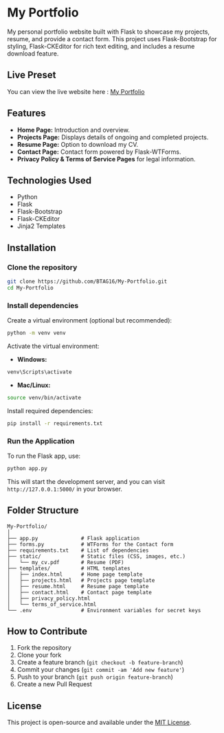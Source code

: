 # My Portfolio

My personal portfolio website built with Flask to showcase my projects, resume, and provide a contact form. This project uses Flask-Bootstrap for styling, Flask-CKEditor for rich text editing, and includes a resume download feature.

## Live Preset
You can view the live website here : [My Portfolio](https://web-production-5d77.up.railway.app/)
## Features

- **Home Page:** Introduction and overview.
- **Projects Page:** Displays details of ongoing and completed projects.
- **Resume Page:** Option to download my CV.
- **Contact Page:** Contact form powered by Flask-WTForms.
- **Privacy Policy & Terms of Service Pages** for legal information.

## Technologies Used

- Python
- Flask
- Flask-Bootstrap
- Flask-CKEditor
- Jinja2 Templates

## Installation

### Clone the repository

```bash
git clone https://github.com/BTAG16/My-Portfolio.git
cd My-Portfolio
```

### Install dependencies

Create a virtual environment (optional but recommended):

```bash
python -m venv venv
```

Activate the virtual environment:

- **Windows:**

```bash
venv\Scripts\activate
```

- **Mac/Linux:**

```bash
source venv/bin/activate
```

Install required dependencies:

```bash
pip install -r requirements.txt
```

### Run the Application

To run the Flask app, use:

```bash
python app.py
```

This will start the development server, and you can visit `http://127.0.0.1:5000/` in your browser.

## Folder Structure

```
My-Portfolio/
│
├── app.py              # Flask application
├── forms.py            # WTForms for the Contact form
├── requirements.txt    # List of dependencies
├── static/             # Static files (CSS, images, etc.)
│   └── my_cv.pdf       # Resume (PDF)
├── templates/          # HTML templates
│   ├── index.html      # Home page template
│   ├── projects.html   # Projects page template
│   ├── resume.html     # Resume page template
│   ├── contact.html    # Contact page template
│   ├── privacy_policy.html
│   └── terms_of_service.html
└── .env                # Environment variables for secret keys
```

## How to Contribute

1. Fork the repository
2. Clone your fork
3. Create a feature branch (`git checkout -b feature-branch`)
4. Commit your changes (`git commit -am 'Add new feature'`)
5. Push to your branch (`git push origin feature-branch`)
6. Create a new Pull Request

## License

This project is open-source and available under the [MIT License](LICENSE).
